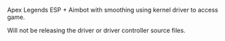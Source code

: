 Apex Legends ESP + Aimbot with smoothing using kernel driver to access game.

Will not be releasing the driver or driver controller source files.
